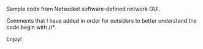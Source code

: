 Sample code from Netsocket software-defined network GUI.

Comments that I have added in order for outsiders to better understand the code begin with //*.

Enjoy!
